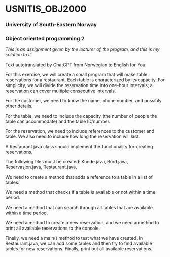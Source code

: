 # USNITIS_OBJ2000
### University of South-Eastern Norway
### Object oriented programming 2

_This is an assignment given by the lecturer of the program, and this is my solution to it._

Text autotranslated by ChatGPT from Norwegian to English for You:


For this exercise, we will create a small program that will make table reservations for a restaurant. Each table is characterized by its capacity. For simplicity, we will divide the reservation time into one-hour intervals; a reservation can cover multiple consecutive intervals.

For the customer, we need to know the name, phone number, and possibly other details.

For the table, we need to include the capacity (the number of people the table can accommodate) and the table ID/number.

For the reservation, we need to include references to the customer and table. We also need to include how long the reservation will last.

A Restaurant.java class should implement the functionality for creating reservations.

The following files must be created: Kunde.java, Bord.java, Reservasjon.java, Restaurant.java.

We need to create a method that adds a reference to a table in a list of tables.

We need a method that checks if a table is available or not within a time period.

We need a method that can search through all tables that are available within a time period.

We need a method to create a new reservation, and we need a method to print all available reservations to the console.

Finally, we need a main() method to test what we have created. In Restaurant.java, we can add some tables and then try to find available tables for new reservations. Finally, print out all available reservations.